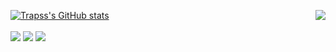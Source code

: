 <a></a>

[![Trapss's GitHub stats](https://github-readme-stats.vercel.app/api?username=Trapss)](https://github.com/anuraghazra/github-readme-stats)
<img align="right" src="https://github-readme-stats.vercel.app/api/top-langs/?username=Trapss&show_icons=true&hide_border=true&theme=radical&count_private=true"/>
<br>
<br>
<img src="https://img.shields.io/badge/-java-orange?style=for-the-badge&logo=java&logoColor=white">
<img src="https://img.shields.io/badge/-javascript-yellow?style=for-the-badge&logo=javascript&logoColor=white">
<img src="https://img.shields.io/badge/-c/c++-blue?style=for-the-badge&logo=c&logoColor=white">

